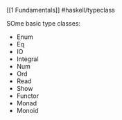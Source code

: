 [[1 Fundamentals]]
#haskell/typeclass 


SOme basic type classes:
- Enum
- Eq
- IO
- Integral
- Num
- Ord
- Read
- Show
- Functor
- Monad
- Monoid
























